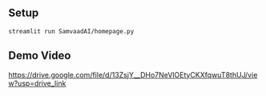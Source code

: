 ## Setup

```
streamlit run SamvaadAI/homepage.py
```
## Demo Video

https://drive.google.com/file/d/13ZsjY__DHo7NeVlOEtyCKXfqwuT8thUJ/view?usp=drive_link
